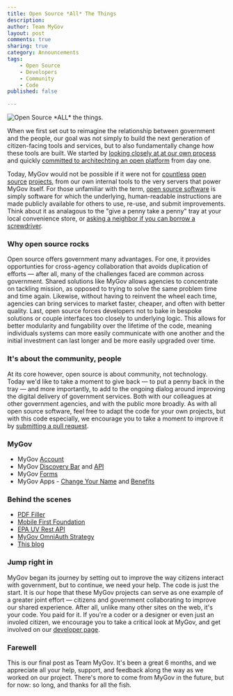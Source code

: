 ```yaml
---
title: Open Source *All* The Things
description:
author: Team MyGov
layout: post
comments: true
sharing: true
category: Announcements
tags:
	- Open Source
	- Developers
	- Community
	- Code
published: false

---
```


<div class="thumbright">
    <img src="http://presidential-innovation-fellows.github.com/mygov/images/content/open-source-all-the-things.png" alt="Open Source *ALL* the things." />
</div>

When we first set out to reimagine the relationship between government and the people, our goal was not simply to build the next generation of citizen-facing tools and services, but to also fundamentally change how these tools are built. We started by [looking closely at at our own process](http://presidential-innovation-fellows.github.com/mygov/2012/12/27/We-believe-Project-MyGov-principles/) and quickly [committed to architechting an open platform](http://presidential-innovation-fellows.github.com/mygov/2013/01/09/building-mygov-open-platform-pt1/) from day one.

Today, MyGov would not be possible if it were not for [countless](http://rubyonrails.org/) [open](http://jekyllrb.com/) [source](http://backbonejs.org/) [projects](http://coffeescript.org/), from our own internal tools to the very servers that power MyGov itself. For those unfamiliar with the term, [open source software](http://en.wikipedia.org/wiki/Open_source_software) is simply software for which the underlying, human-readable instructions are made publicly available for others to use, re-use, and submit improvements. Think about it as analagous to the "give a penny take a penny" tray at your local convenience store, or [asking a neighbor if you can borrow a screwdriver](http://www.whitehouse.gov/blog/2012/11/20/open-source-and-power-community).

### Why open source rocks

Open source offers government many advantages. For one, it provides opportunties for cross-agency collaboration that avoids duplication of efforts — after all, many of the challenges faced are common across government. Shared solutions like MyGov allows agencies to concentrate on tackling mission, as opposed to trying to solve the same problem time and time again. Likewise, without having to reinvent the wheel each time, agencies can bring services to market faster, cheaper, and often with better quality. Last, open source forces developers not to bake in bespoke solutions or couple interfaces too closely to underlying logic. This allows for better modularity and fungability over the lifetime of the code, meaning individuals systems can more easily communicate with one another and the initial investment can last longer and be more easily upgraded over time.

### It's about the community, people

At its core however, open source is about community, not technology. Today we'd like to take a moment to give back — to put a penny back in the tray — and more importantly, to add to the ongoing dialog around improving the digital delivery of government services. Both with our colleagues at other government agencies, and with the public more broadly. As with all open source software, feel free to adapt the code for your own projects, but with this code especially, we encourage you to take a moment to improve it by [submitting a pull request](https://help.github.com/articles/using-pull-requests).

### MyGov

* MyGov [Account](https://github.com/GSA-OCSIT/mygov-account)
* MyGov [Discovery Bar](https://github.com/GSA-OCSIT/mygov-bar) and [API](https://github.com/GSA-OCSIT/mygov-discovery)
* MyGov [Forms](https://github.com/GSA-OCSIT/mygov-forms)
* MyGov Apps - [Change Your Name](https://github.com/GSA-OCSIT/mygov-change-your-name) and [Benefits](https://github.com/GSA-OCSIT/benefits-mockup)

### Behind the scenes

* [PDF Filler](https://github.com/GSA-OCSIT/pdf-filler)
* [Mobile First Foundation](https://github.com/GSA-OCSIT/mygov-mobile-first-foundation)
* [EPA UV Rest API](https://github.com/GSA-OCSIT/epa_uv_index)
* [MyGov OmniAuth Strategy](https://github.com/GSA-OCSIT/omniauth-mygov)
* [This blog](https://github.com/presidential-innovation-fellows/mygov)

### Jump right in

MyGov began its journey by setting out to improve the way citizens interact with government, but to continue, we need your help. The code is just the start. It is our hope that these MyGov projects can serve as one example of a greater joint effort — citizens and government collaborating to improve our shared experience. After all, unlike many other sites on the web, it's your code. You paid for it. If you're a coder or a designer or even just an involed citizen, we encourage you to take a critical look at MyGov, and get involved on our [developer page](http://my.usa.gov/developers).

### Farewell

This is our final post as Team MyGov. It's been a great 6 months, and we appreciate all your help, support, and feedback along the way as we worked on our project. There's more to come from MyGov in the future, but for now: so long, and thanks for all the fish.
